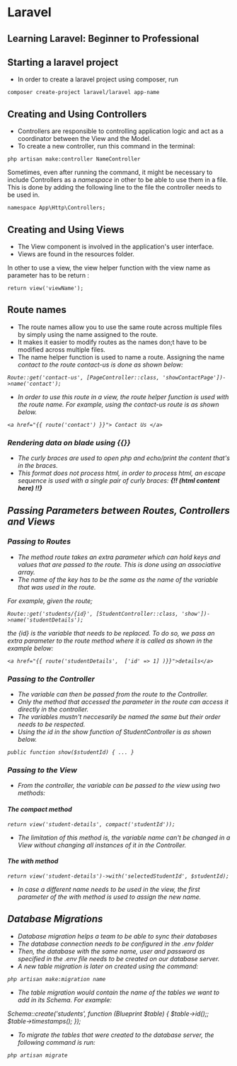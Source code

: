 # Laravel
## Learning Laravel: Beginner to Professional

## Starting a laravel project

- In order to create a laravel project using composer, run

```
composer create-project laravel/laravel app-name

```

## Creating and Using Controllers

- Controllers are responsible to controlling application logic and
act as a coordinator between the View and the Model.
- To create a new controller, run this command in the terminal:

```
php artisan make:controller NameController

```
Sometimes, even after running the command, it might be necessary
to include Controllers as a <i>namespace</i> in other to be
able to use them in a file. This is done by adding the following
line to the file the controller needs to be used in.

```
namespace App\Http\Controllers;

```

## Creating and Using Views

- The View component is involved in the application's user interface.
- Views are found in the resources folder.

In other to use a view, the view helper function  with the view name as parameter
has to be return :

``` 
return view('viewName');
```

## Route names

- The route names allow you to use the same route across multiple files by simply
using the name assigned to the route.
- It makes it easier to modify routes as the names don;t have to be modified across
multiple files.
- The name helper function is used to name a route. Assigning the name <i>contact<i> to the 
route <i>contact-us<i> is done as shown below:

``` 
Route::get('contact-us', [PageController::class, 'showContactPage'])->name('contact');
```

- In order to use this route in a view, the route helper function is used with the route
name. For example, using the contact-us route is as shown below.

``` 
<a href="{{ route('contact') }}"> Contact Us </a>
```

### Rendering data on blade using {{}}

- The curly braces are used to open php and echo/print the content that's in the braces.
- This format does not process html, in order to process html, an escape sequence is used
with a single pair of curly braces: <b>{!! (html content here) !!}</b>

## Passing Parameters between Routes, Controllers and Views

### Passing to Routes

- The method <i>route</i> takes an extra parameter which can hold keys and values
that are passed to the route. This is done using an associative array. 
- The name of the key has to be the same as the name of the variable that was used in the
route.

For example, given the route;

``` 
Route::get('students/{id}', [StudentController::class, 'show'])->name('studentDetails');
```

the {id} is the variable that needs to be replaced. To do so, we pass an extra parameter to the
route method where it is called as shown in the example below:

```
<a href="{{ route('studentDetails',  ['id' => 1] )}}">details</a>
```

### Passing to the Controller

- The variable can then be passed from the route to the Controller.
- Only the method that accessed the parameter in the route can access it directly in the
controller.
- The variables mustn't neccesarily be named the same but their order needs to be respected.
- Using the <i>id</i> in the show function of StudentController is as shown below.

``` 
public function show($studentId) { ... }
```

### Passing to the View

- From the controller, the variable can be passed to the view using two methods:

#### The compact method

```
return view('student-details', compact('studentId'));
```
- The limitation of this method is, the variable name can't be changed in a View without changing
all instances of it in the Controller.

#### The with method

```
return view('student-details')->with('selectedStudentId', $studentId);
```
- In case a different name needs to be used in the view, the first parameter of the <i>with</i>
method is used to assign the new name. 

## Database Migrations

- Database migration helps a team to be able to sync their databases
- The database connection needs to be configured in the <i>.env</i> folder
- Then, the database with the same name, user and password as specified in the <i>.env</i> file needs
to be created on our database server.
- A new table migration is later on created using the command:

```
php artisan make:migration name
```
- The table migration would contain the name of the tables we want to add in its Schema. For example:

<i>
     Schema::create('students', function (Blueprint $table) {
            $table->id();;
            $table->timestamps();
    });
</i>

- To migrate the tables that were created to the database server, the following command is run:

```
php artisan migrate
```